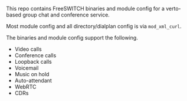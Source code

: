 This repo contains
FreeSWITCH binaries and module config
for a verto-based
group chat and conference service.

Most module config
and all directory/dialplan config
is via `mod_xml_curl`.

The binaries and module config
support the following.

- Video calls
- Conference calls
- Loopback calls
- Voicemail
- Music on hold
- Auto-attendant
- WebRTC
- CDRs
